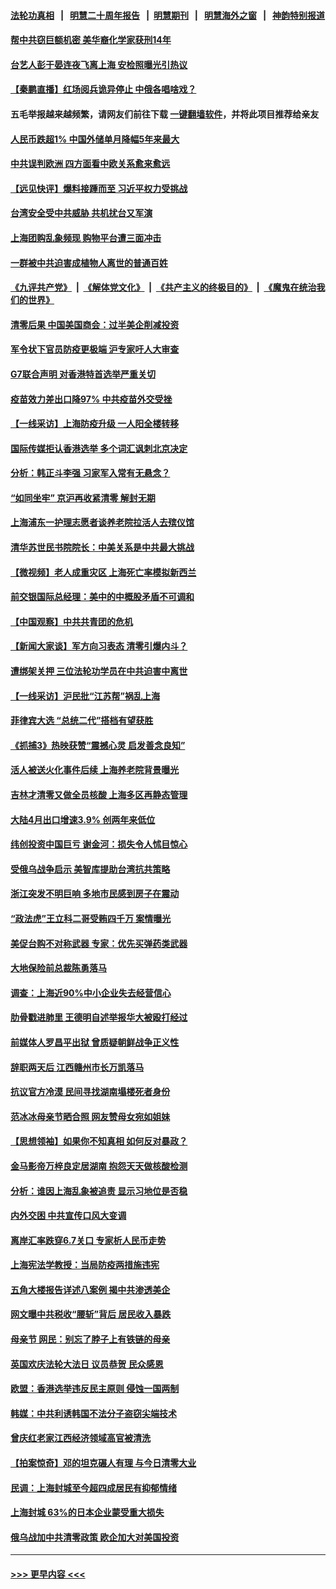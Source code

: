 #### [法轮功真相](https://github.com/gfw-breaker/truth/blob/master/README.md?t=0) &nbsp;&nbsp;|&nbsp;&nbsp; [明慧二十周年报告](https://github.com/gfw-breaker/mh-reports/blob/master/README.md?t=0) &nbsp;&nbsp;|&nbsp;&nbsp;[明慧期刊](https://github.com/gfw-breaker/mh-qikan) &nbsp;&nbsp;|&nbsp;&nbsp; [明慧海外之窗](https://github.com/gfw-breaker/mh-news/blob/master/README.md?t=0) &nbsp;&nbsp;|&nbsp;&nbsp; [神韵特别报道](https://github.com/gfw-breaker/mh-news/blob/master/shenyun.md?t=0)
#### [帮中共窃巨额机密 美华裔化学家获刑14年](../pages/nsc413/n13731669.md?t=05101151) 
#### [台艺人彭于晏连夜飞离上海 安检照曝光引热议](../pages/nsc413/n13731555.md?t=05101151) 
#### [【秦鹏直播】红场阅兵诡异停止 中俄各唱啥戏？](../pages/nsc413/n13731567.md?t=05101151) 
#### 五毛举报越来越频繁，请网友们前往下载 [一键翻墙软件](https://github.com/gfw-breaker/ssr-accounts)，并将此项目推荐给亲友
#### [人民币跌超1% 中国外储单月降幅5年来最大](../pages/nsc413/n13731552.md?t=05101151) 
#### [中共误判欧洲 四方面看中欧关系愈来愈远](../pages/nsc413/n13729164.md?t=05101151) 
#### [【远见快评】爆料接踵而至 习近平权力受挑战](../pages/nsc413/n13731626.md?t=05101151) 
#### [台湾安全受中共威胁 共机扰台又军演](../pages/nsc413/n13731519.md?t=05101151) 
#### [上海团购乱象频现 购物平台遭三面冲击](../pages/nsc413/n13731440.md?t=05101151) 
#### [一群被中共迫害成植物人离世的普通百姓](../pages/nsc413/n13730316.md?t=05101151) 
#### [《九评共产党》](https://github.com/begood0513/9ping.md/blob/master/README.md) &nbsp;|&nbsp; [《解体党文化》](../../../../jtdwh.md/blob/master/README.md)  &nbsp;|&nbsp; [《共产主义的终极目的》](../../../../gczydzjmd.md/blob/master/README.md) &nbsp;|&nbsp; [《魔鬼在统治我们的世界》](../../../../mgztzwmdsj.md/blob/master/README.md) 
#### [清零后果 中国美国商会：过半美企削减投资](../pages/nsc413/n13731358.md?t=05101151) 
#### [军令状下官员防疫更极端 沪专家吁人大审查](../pages/nsc413/n13731489.md?t=05101151) 
#### [G7联合声明 对香港特首选举严重关切](../pages/nsc413/n13731520.md?t=05101151) 
#### [疫苗效力差出口降97% 中共疫苗外交受挫](../pages/nsc413/n13731461.md?t=05101151) 
#### [【一线采访】上海防疫升级 一人阳全楼转移](../pages/nsc413/n13731443.md?t=05101151) 
#### [国际传媒拒认香港选举 多个词汇讽刺北京决定](../pages/nsc413/n13731496.md?t=05101151) 
#### [分析：韩正斗李强 习家军入常有无悬念？](../pages/nsc413/n13731467.md?t=05101151) 
#### [“如同坐牢” 京沪再收紧清零 解封无期](../pages/nsc413/n13731451.md?t=05101151) 
#### [上海浦东一护理志愿者谈养老院拉活人去殡仪馆](../pages/nsc413/n13731427.md?t=05101151) 
#### [清华苏世民书院院长：中美关系是中共最大挑战](../pages/nsc413/n13731460.md?t=05101151) 
#### [【微视频】老人成重灾区 上海死亡率模拟新西兰](../pages/nsc413/n13731402.md?t=05101151) 
#### [前交银国际总经理：美中的中概股矛盾不可调和](../pages/nsc413/n13731487.md?t=05101151) 
#### [【中国观察】中共共青团的危机](../pages/nsc413/n13731314.md?t=05101151) 
#### [【新闻大家谈】军方向习表态 清零引爆内斗？](../pages/nsc413/n13731268.md?t=05101151) 
#### [遭绑架关押 三位法轮功学员在中共迫害中离世](../pages/nsc413/n13727134.md?t=05101151) 
#### [【一线采访】沪民批“江苏帮”祸乱上海](../pages/nsc413/n13731242.md?t=05101151) 
#### [菲律宾大选 “总统二代”搭档有望获胜](../pages/nsc413/n13731325.md?t=05101151) 
#### [《抓捕3》热映获赞“震撼心灵 启发善念良知”](../pages/nsc413/n13729129.md?t=05101151) 
#### [活人被送火化事件后续 上海养老院背景曝光](../pages/nsc413/n13731157.md?t=05101151) 
#### [吉林才清零又做全员核酸 上海多区再静态管理](../pages/nsc413/n13731187.md?t=05101151) 
#### [大陆4月出口增速3.9% 创两年来低位](../pages/nsc413/n13731078.md?t=05101151) 
#### [纬创投资中国巨亏 谢金河：损失令人怵目惊心](../pages/nsc413/n13731194.md?t=05101151) 
#### [受俄乌战争启示 美智库提助台湾抗共策略](../pages/nsc413/n13730845.md?t=05101151) 
#### [浙江突发不明巨响 多地市民感到房子在震动](../pages/nsc413/n13731101.md?t=05101151) 
#### [“政法虎”王立科二哥受贿四千万 案情曝光](../pages/nsc413/n13731094.md?t=05101151) 
#### [美促台购不对称武器 专家：优先买弹药类武器](../pages/nsc413/n13730821.md?t=05101151) 
#### [大地保险前总裁陈勇落马](../pages/nsc413/n13731050.md?t=05101151) 
#### [调查：上海近90%中小企业失去经营信心](../pages/nsc413/n13730917.md?t=05101151) 
#### [肋骨戳进肺里 王德明自述举报华大被殴打经过](../pages/nsc413/n13730815.md?t=05101151) 
#### [前媒体人罗昌平出狱 曾质疑朝鲜战争正义性](../pages/nsc413/n13730909.md?t=05101151) 
#### [辞职两天后 江西赣州市长万凯落马](../pages/nsc413/n13730879.md?t=05101151) 
#### [抗议官方冷漠 民间寻找湖南塌楼死者身份](../pages/nsc413/n13730801.md?t=05101151) 
#### [范冰冰母亲节晒合照 网友赞母女宛如姐妹](../pages/nsc413/n13730642.md?t=05101151) 
#### [【思想领袖】如果你不知真相 如何反对暴政？](../pages/nsc413/n13729014.md?t=05101151) 
#### [金马影帝万梓良定居湖南 抱怨天天做核酸检测](../pages/nsc413/n13730589.md?t=05101151) 
#### [分析：谁因上海乱象被追责 显示习地位是否稳](../pages/nsc413/n13730482.md?t=05101151) 
#### [内外交困 中共宣传口风大变调](../pages/nsc413/n13730675.md?t=05101151) 
#### [离岸汇率跌穿6.7关口 专家析人民币走势](../pages/nsc413/n13730613.md?t=05101151) 
#### [上海宪法学教授：当局防疫两措施违宪](../pages/nsc413/n13730561.md?t=05101151) 
#### [五角大楼报告详述八案例 揭中共渗透美企](../pages/nsc413/n13730587.md?t=05101151) 
#### [网文曝中共税收“腰斩”背后 居民收入暴跌](../pages/nsc413/n13730594.md?t=05101151) 
#### [母亲节 网民：别忘了脖子上有铁链的母亲](../pages/nsc413/n13730439.md?t=05101151) 
#### [英国欢庆法轮大法日 议员恭贺 民众感恩](../pages/nsc413/n13730266.md?t=05101151) 
#### [欧盟：香港选举违反民主原则 侵蚀一国两制](../pages/nsc413/n13730387.md?t=05101151) 
#### [韩媒：中共利诱韩国不法分子盗窃尖端技术](../pages/nsc413/n13730424.md?t=05101151) 
#### [曾庆红老家江西经济领域高官被清洗](../pages/nsc413/n13730401.md?t=05101151) 
#### [【拍案惊奇】邓的坦克碾人有理 与今日清零大业](../pages/nsc413/n13729574.md?t=05101151) 
#### [民调：上海封城至今超四成居民有抑郁情绪](../pages/nsc413/n13730381.md?t=05101151) 
#### [上海封城 63%的日本企业蒙受重大损失](../pages/nsc413/n13730353.md?t=05101151) 
#### [俄乌战加中共清零政策 欧企加大对美国投资](../pages/nsc413/n13730219.md?t=05101151) 

----
#### [ >>> 更早内容 <<< ](../indexes/nsc413-earlier.md)
